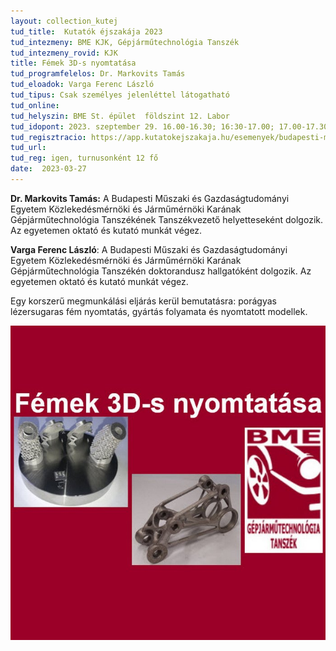 ```yaml
---
layout: collection_kutej
tud_title:  Kutatók éjszakája 2023
tud_intezmeny: BME KJK, Gépjárműtechnológia Tanszék
tud_intezmeny_rovid: KJK
title: Fémek 3D-s nyomtatása
tud_programfelelos: Dr. Markovits Tamás
tud_eloadok: Varga Ferenc László
tud_tipus: Csak személyes jelenléttel látogatható
tud_online: 
tud_helyszin: BME St. épület  földszint 12. Labor
tud_idopont: 2023. szeptember 29. 16.00-16.30; 16:30-17.00; 17.00-17.30; 17.30-18.00
tud_regisztracio: https://app.kutatokejszakaja.hu/esemenyek/budapesti-muszaki-es-gazdasagtudomanyi-egyetem/femek-3d-s-nyomtatasa
tud_url: 
tud_reg: igen, turnusonként 12 fő
date:  2023-03-27
---
```


**Dr. Markovits Tamás:** A Budapesti Műszaki és Gazdaságtudományi Egyetem Közlekedésmérnöki és Járműmérnöki Karának Gépjárműtechnológia Tanszékének Tanszékvezető helyetteseként  dolgozik. Az egyetemen oktató és kutató munkát végez.

**Varga Ferenc László**: A Budapesti Műszaki és Gazdaságtudományi Egyetem Közlekedésmérnöki és Járműmérnöki Karának Gépjárműtechnológia Tanszékén doktorandusz hallgatóként dolgozik. Az egyetemen oktató és kutató munkát végez.

Egy korszerű megmunkálási eljárás kerül bemutatásra: porágyas lézersugaras fém nyomtatás, gyártás folyamata és nyomtatott modellek.

![Fémek 3D-s nyomtatása](images/femek-3d-s-nyomtatasa.jpg)
